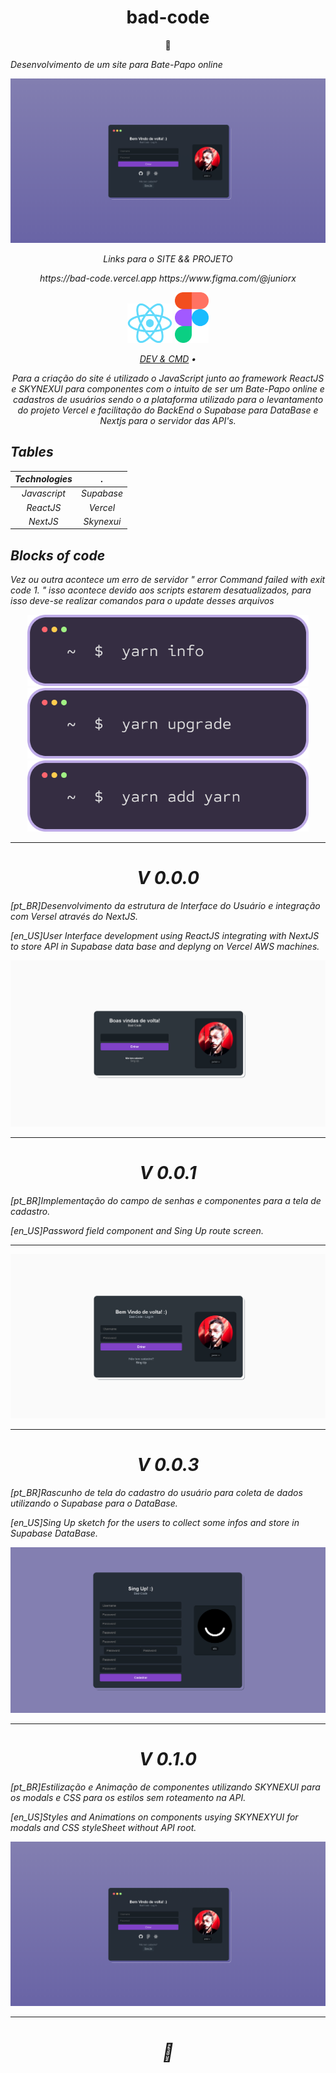 # 

 <h1 align="center">bad-code</h1>
 <p align="center">🚀</p>
 
 <p><em>Desenvolvimento de um site para Bate-Papo online</p>

 ![App Preview](/assets/screen/04.PNG)


<p align="center"><em>Links para o SITE && PROJETO </p>

<p align="center">
    https://bad-code.vercel.app    https://www.figma.com/@juniorx
</p>

<p align="center" float="left">
    <img src="/assets/screen/react.png" width="72" /> 
    <img src="/assets/screen/Figma.svg" width="54" /> 
</p>


<p align="center">
 <a href="#prototipo">DEV & CMD</a> •
</p>


<p align="center"> <em>Para a criação do site é utilizado o JavaScript junto ao framework ReactJS e SKYNEXUI para componentes com o intuito de ser um Bate-Papo online e cadastros de usuários sendo o a plataforma utilizado para o levantamento do projeto Vercel e facilitação do BackEnd o Supabase para DataBase e Nextjs para o servidor das API's. </p>

## Tables

| Technologies              |  .
:-------------------------:|:-------------------------:
| Javascript      | Supabase      |
| ReactJS      | Vercel      |
| NextJS      | Skynexui      |


## Blocks of code

<p> <em> Vez ou outra acontece um erro de servidor " error Command failed with exit code 1. " isso acontece devido aos scripts estarem desatualizados, para isso deve-se realizar comandos para o update desses arquivos </p>

<p align="center">
    <img src="/assets/screen/y1.png" width="450" /> 
    <img src="/assets/screen/y2.png" width="450" /> 
    <img src="/assets/screen/y3.png" width="450" /> 
</p>

---

<h1 href="#prototipo" align="center">V 0.0.0</h1>

[pt_BR]Desenvolvimento da estrutura de Interface do Usuário e integração com Versel através do NextJS. 

[en_US]User Interface development using ReactJS integrating with NextJS to store API in Supabase data base and deplyng on Vercel AWS machines. 

![App Preview](/assets/screen/01.PNG)

---

<h1 href="#prototipo" align="center">V 0.0.1</h1>

[pt_BR]Implementação do campo de senhas e componentes para a tela de cadastro. 

[en_US]Password field component and Sing Up route screen. 


---

![App Preview](/assets/screen/02.PNG)

--- 

<h1 href="#prototipo" align="center">V 0.0.3</h1>

[pt_BR]Rascunho de tela do cadastro do usuário para coleta de dados utilizando o Supabase para o DataBase. 

[en_US]Sing Up sketch for the users to collect some infos and store in Supabase DataBase. 

![App Preview](/assets/screen/03.PNG)


---


<h1 href="#prototipo" align="center">V 0.1.0</h1>

[pt_BR]Estilização e Animação de componentes utilizando SKYNEXUI para os modals e CSS para os estilos sem roteamento na API. 

[en_US]Styles and Animations on components usying SKYNEXYUI for modals and CSS styleSheet without API root. 

![App Preview](/assets/screen/04.PNG)

---

<h1 align="center">🍕</h1>